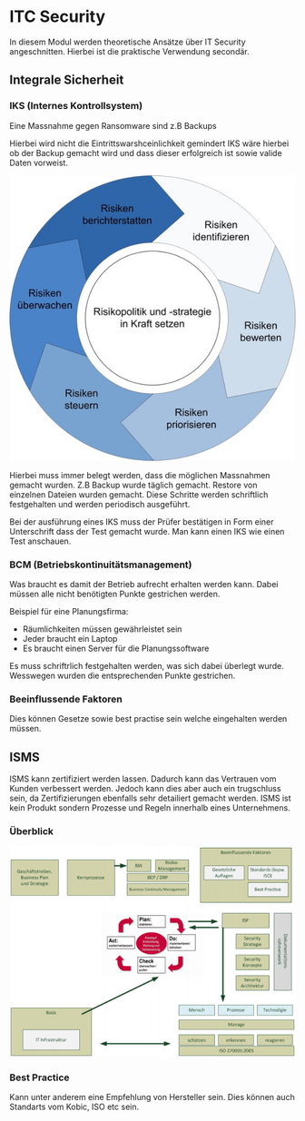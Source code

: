 # ITC Security
In diesem Modul werden theoretische Ansätze über IT Security angeschnitten.
Hierbei ist die praktische Verwendung secondär.

## Integrale Sicherheit

### IKS (Internes Kontrollsystem)

Eine Massnahme gegen Ransomware sind z.B Backups

Hierbei wird nicht die Eintrittswarshceinlichkeit gemindert
IKS wäre hierbei ob der Backup gemacht wird und dass dieser erfolgreich ist sowie valide Daten vorweist.

![](res/iks_kreislauf.jpg?raw=true)

Hierbei muss immer belegt werden, dass die möglichen Massnahmen gemacht wurden.
Z.B Backup wurde täglich gemacht.
Restore von einzelnen Dateien wurden gemacht.
Diese Schritte werden schriftlich festgehalten und werden periodisch ausgeführt.

Bei der ausführung eines IKS muss der Prüfer bestätigen in Form einer Unterschrift dass der Test gemacht wurde.
Man kann einen IKS wie einen Test anschauen. 

### BCM (Betriebskontinuitätsmanagement)
Was braucht es damit der Betrieb aufrecht erhalten werden kann.
Dabei müssen alle nicht benötigten Punkte gestrichen werden.

Beispiel für eine Planungsfirma:
- Räumlichkeiten müssen gewährleistet sein
- Jeder braucht ein Laptop
- Es braucht einen Server für die Planungssoftware

Es muss schriftrlich festgehalten werden, was sich dabei überlegt wurde. 
Wesswegen wurden die entsprechenden Punkte gestrichen.

### Beeinflussende Faktoren
Dies können Gesetze sowie best practise sein welche eingehalten werden müssen.

## ISMS
ISMS kann zertifiziert werden lassen. Dadurch kann das Vertrauen vom Kunden verbessert werden.
Jedoch kann dies aber auch ein trugschluss sein, da Zertifizierungen ebenfalls sehr detailiert gemacht werden.
ISMS ist kein Produkt sondern Prozesse und Regeln innerhalb eines Unternehmens.

### Überblick

![](res/itsm_view.png?raw=true)

### Best Practice
Kann unter anderem eine Empfehlung von Hersteller sein.
Dies können auch Standarts vom Kobic, ISO etc sein.

